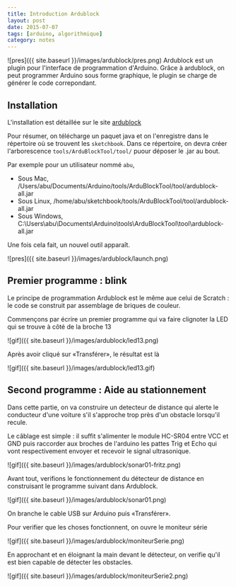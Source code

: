 ```yaml
---
title: Introduction Ardublock
layout: post
date: 2015-07-07
tags: [arduino, algorithmique]
category: notes
---
```


![pres]({{ site.baseurl }}/images/ardublock/pres.png)
Ardublock est un plugin pour l'interface de programmation d'Arduino.
Grâce à ardublock, on peut programmer Arduino sous forme graphique, le
plugin se charge de générer le code correpondant.


## Installation

L'installation est détaillée sur le site [ardublock](http://blog.ardublock.com/engetting-started-ardublockzhardublock/)

Pour résumer, on télécharge un paquet java et on l'enregistre dans le répertoire
où se trouvent les `sketchbook`. Dans ce répertoire, on devra créer l'arborescence
`tools/ArduBlockTool/tool/` puour déposer le .jar au bout.

Par exemple pour un utilisateur nommé `abu`,

- Sous Mac, /Users/abu/Documents/Arduino/tools/ArduBlockTool/tool/ardublock-all.jar
- Sous Linux, /home/abu/sketchbook/tools/ArduBlockTool/tool/ardublock-all.jar
- Sous Windows, C:\Users\abu\Documents\Arduino\tools\ArduBlockTool\tool\ardublock-all.jar

Une fois cela fait, un nouvel outil apparaît.

![pres]({{ site.baseurl }}/images/ardublock/launch.png)


## Premier programme : blink

Le principe de programmation Ardublock est le même aue celui de Scratch :
le code se construit par assemblage de briques de couleur.

Commençons par écrire un premier programme qui va faire clignoter la LED qui se
trouve à côté de la broche 13

![gif]({{ site.baseurl }}/images/ardublock/led13.png)

Après avoir cliqué sur «Transférer», le résultat est là

![gif]({{ site.baseurl }}/images/ardublock/led13.gif)

## Second programme : Aide au stationnement

Dans cette partie, on va construire un detecteur de distance qui alerte
le conducteur d'une voiture s'il s'approche trop près d'un obstacle lorsqu'il
recule.

Le câblage est simple : il suffit s'alimenter le module HC-SR04 entre VCC et GND
puis raccorder aux broches de l'arduino les pattes Trig et Echo qui vont respectivement
envoyer et recevoir le signal ultrasonique.

![gif]({{ site.baseurl }}/images/ardublock/sonar01-fritz.png)

Avant tout, verifions le fonctionnement du détecteur de distance en construisant
le programme suivant dans Ardublock.

![gif]({{ site.baseurl }}/images/ardublock/sonar01.png)

On branche le cable USB sur Arduino puis «Transférer».

Pour verifier que les choses fonctionnent, on ouvre le moniteur série

![gif]({{ site.baseurl }}/images/ardublock/moniteurSerie.png)

En approchant et en éloignant la main devant le détecteur, on verifie qu'il est
bien capable de détecter les obstacles.

![gif]({{ site.baseurl }}/images/ardublock/moniteurSerie2.png)

